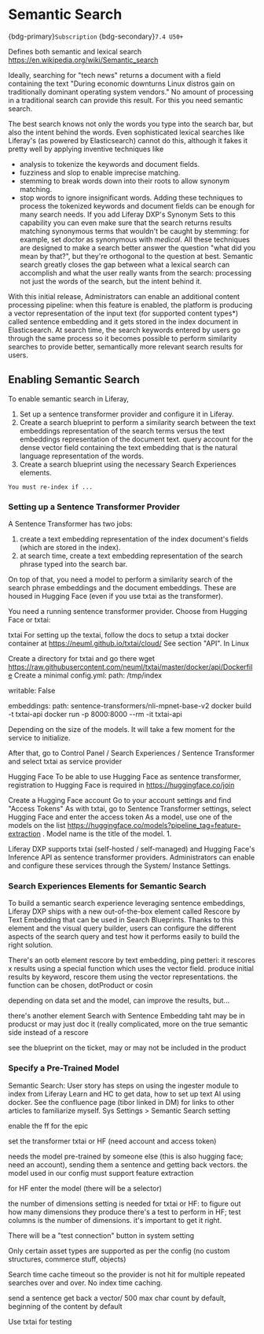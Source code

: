 # Semantic Search
{bdg-primary}`Subscription`
{bdg-secondary}`7.4 U50+`

Defines both semantic and lexical search https://en.wikipedia.org/wiki/Semantic_search

Ideally, searching for "tech news" returns a document with a field containing the text "During economic downturns Linux distros gain on traditionally dominant operating system vendors." No amount of processing in a traditional search can provide this result. For this you need semantic search.

The best search knows not only the words you type into the search bar, but also the intent behind the words. Even sophisticated lexical searches like Liferay's (as powered by Elasticsearch) cannot do this, although it fakes it pretty well by applying inventive techniques like 
- analysis to tokenize the keywords and document fields.
- fuzziness and slop to enable imprecise matching.
- stemming to break words down into their roots to allow synonym matching.
- stop words to ignore insignificant words.
Adding these techniques to process the tokenized keywords and document fields can be enough for many search needs. If you add  Liferay DXP's Synonym Sets to this capability you can even make sure that the search returns results matching synonymous terms that wouldn't be caught by stemming: for example, set _doctor_ as synonymous with _medical_. All these techniques are designed to make a search better answer the question "what did you mean by that?", but they're orthogonal to the question at best. Semantic search greatly closes the gap between what a lexical search can accomplish and what the user really wants from the search: processing not just the words of the search, but the intent behind it.

<!-- If we get specific we better be able to deliver this result. -->

With this initial release, Administrators can enable an additional content processing pipeline: when this feature is enabled, the platform is producing a vector representation of the input text (for supported content types*) called sentence embedding and it gets stored in the index document in Elasticsearch. At search time, the search keywords entered by users go through the same process so it becomes possible to perform similarity searches to provide better, semantically more relevant search results for users.

## Enabling Semantic Search

To enable semantic search in Liferay,

1. Set up a sentence transformer provider and configure it in Liferay.
1. Create a search blueprint to perform a similarity search between the text embeddings representation of the search terms versus the text embeddings representation of the document text. query account for the dense vector field containing the text embedding that is the natural language representation of the words.
1. Create a search blueprint using the necessary Search Experiences elements.



```{important} 
You must re-index if ...
```

### Setting up a Sentence Transformer Provider

A Sentence Transformer has two jobs:
1. create a text embedding representation of the index document's fields (which are stored in the index).
1. at search time, create a text embedding representation of the search phrase typed into the search bar.

On top of that, you need a model to perform a similarity search of the search phrase embeddings and the document embeddings. These are housed in Hugging Face (even if you use txtai as the transformer).

You need a running sentence transformer provider. Choose from Hugging Face or txtai:

txtai
For setting up the textai, follow the docs to setup a txtai docker container at https://neuml.github.io/txtai/cloud/ See section "API". In Linux

Create a directory for txtai and go there
wget https://raw.githubusercontent.com/neuml/txtai/master/docker/api/Dockerfile
Create a minimal config.yml:
path: /tmp/index

writable: False

embeddings:
     path: sentence-transformers/nli-mpnet-base-v2
docker build -t txtai-api
docker run -p 8000:8000 --rm -it txtai-api
 
Depending on the size of the models. It will take a few moment for the service to initialize. 

After that, go to Control Panel / Search Experiences / Sentence Transformer and select txtai as service provider

Hugging Face
To be able to use Hugging Face as sentence transformer, registration to Hugging Face is required in https://huggingface.co/join

Create a Hugging Face account
Go to your account settings and find "Access Tokens"
As with txtai, go to Sentence Transformer settings, select Hugging Face and enter the access token
As a model, use one of the models on the list https://huggingface.co/models?pipeline_tag=feature-extraction . Model name is the title of the model.
1. 


Liferay DXP supports txtai (self-hosted / self-managed) and Hugging Face's Inference API as sentence transformer providers. Administrators can enable and configure these services through the System/ Instance Settings.
<!-- there's nothing in the sys setting but a note that This Feature is not Available, 11/01 -->

### Search Experiences Elements for Semantic Search

To build a semantic search experience leveraging sentence embeddings, Liferay DXP ships with a new out-of-the-box element called Rescore by Text Embedding that can be used in Search Blueprints. Thanks to this element and the visual query builder, users can configure the different aspects of the search query and test how it performs easily to build the right solution.

There's an ootb element rescore by text embedding, ping petteri: it rescores x results using a special function which uses the vector field. produce initial results by keyword, rescore them using the vector representations. the function can be chosen, dotProduct or cosin

depending on data set and the model, can improve the results, but...

there's another element Search with Sentence Embedding taht may be in producst or may just doc it (really complicated, more on the true semantic side instead of a rescore

see the blueprint on the ticket, may or may not be included in the product
### Specify a Pre-Trained Model

Semantic Search: User story has steps on using the ingester module to index from Liferay Learn and HC to get data, how to set up text AI using docker. See the confluence page (tibor linked in DM) for links to other articles to familiarize myself. Sys Settings > Semantic Search setting

enable the ff for the epic

set the transformer txtai or HF (need account and access token)

needs the model pre-trained by someone else (this is also hugging face; need an account), sending them a sentence and getting back vectors. the model used in our config must support feature extraction

for HF enter the model (there will be a selector)

the number of dimensions setting is needed for txtai or HF: to figure out how many dimensions they produce there's a test to perform in HF; test columns is the number of dimensions. it's important to get it right.

There will be a "test connection" button in system setting

Only certain asset types are supported as per the config (no custom structures, commerce stuff, objects)

Search time cache timeout so the provider is not hit for multiple repeated searches over and over. No index time caching.

send a sentence get back a vector/ 500 max char count by default, beginning of the content by default


Use txtai for testing

